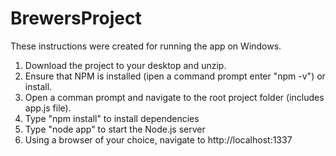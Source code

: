# BrewersProject
 
These instructions were created for running the app on Windows.

1. Download the project to your desktop and unzip.
2. Ensure that NPM is installed (ipen a command prompt enter "npm -v") or install. 
3. Open a comman prompt and navigate to the root project folder (includes app.js file).
4. Type "npm install" to install dependencies
5. Type "node app" to start the Node.js server
6. Using a browser of your choice, navigate to http://localhost:1337 
